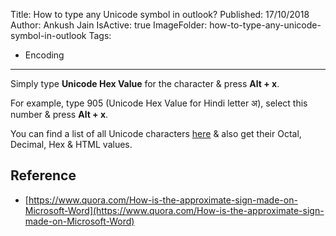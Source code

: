 Title: How to type any Unicode symbol in outlook?
Published: 17/10/2018
Author: Ankush Jain
IsActive: true
ImageFolder: how-to-type-any-unicode-symbol-in-outlook
Tags:
  - Encoding
---
Simply type **Unicode Hex Value** for the character & press **Alt + x**.

For example, type 905 (Unicode Hex Value for Hindi letter अ), select this number & press **Alt + x**.

You can find a list of all Unicode characters [here](https://unicodelookup.com/) & also get their Octal, Decimal, Hex & HTML values.

## Reference 
- [https://www.quora.com/How-is-the-approximate-sign-made-on-Microsoft-Word](https://www.quora.com/How-is-the-approximate-sign-made-on-Microsoft-Word)

                
